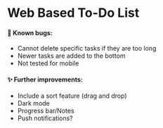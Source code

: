# Web Based To-Do List

#### 🦠 Known bugs:
- Cannot delete specific tasks if they are too long
- Newer tasks are added to the bottom
- Not tested for mobile

#### ✨ Further improvements:
- Include a sort feature (drag and drop)
- Dark mode
- Progress bar/Notes
- Push notifications?
